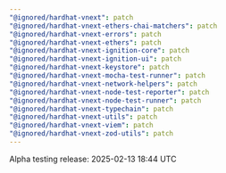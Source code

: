 ```yaml
---
"@ignored/hardhat-vnext": patch
"@ignored/hardhat-vnext-ethers-chai-matchers": patch
"@ignored/hardhat-vnext-errors": patch
"@ignored/hardhat-vnext-ethers": patch
"@ignored/hardhat-vnext-ignition-core": patch
"@ignored/hardhat-vnext-ignition-ui": patch
"@ignored/hardhat-vnext-keystore": patch
"@ignored/hardhat-vnext-mocha-test-runner": patch
"@ignored/hardhat-vnext-network-helpers": patch
"@ignored/hardhat-vnext-node-test-reporter": patch
"@ignored/hardhat-vnext-node-test-runner": patch
"@ignored/hardhat-vnext-typechain": patch
"@ignored/hardhat-vnext-utils": patch
"@ignored/hardhat-vnext-viem": patch
"@ignored/hardhat-vnext-zod-utils": patch
---
```


Alpha testing release: 2025-02-13 18:44 UTC
